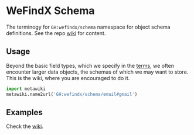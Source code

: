 # WeFindX Schema

The terminogy for `GH:wefindx/schema` namespace for object schema definitions. See the repo [wiki](../../wiki/) for content.

## Usage

Beyond the basic field types, which we specify in the [terms](../../../../wefindx/terms/wiki/), we often encounter larger data objects, the schemas of which we may want to store. This is the wiki, where you are encouraged to do it.

```python
import metawiki
metawiki.name2url('GH:wefindx/schema/email#gmail')
```

## Examples
Check the [wiki](../../wiki/).

